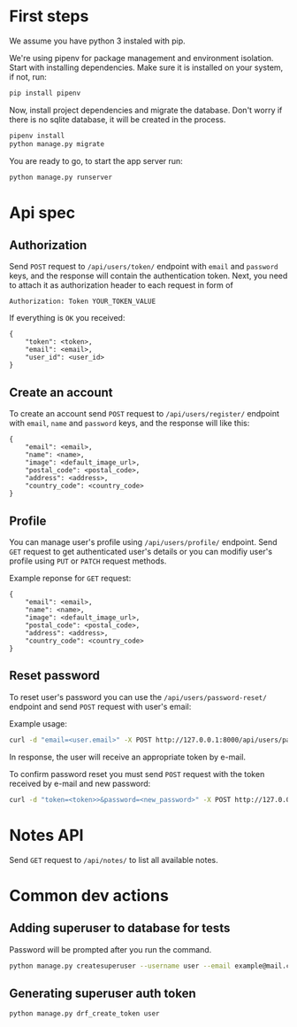 # First steps
We assume you have python 3 instaled with pip.

We're using pipenv for package management and environment isolation. Start with installing dependencies. Make sure it is installed on your system, if not, run:
```sh
pip install pipenv
```

Now, install project dependencies and migrate the database. Don't worry if there is no sqlite database, it will be created in the process.
```sh
pipenv install
python manage.py migrate
```
You are ready to go, to start the app server run:
```sh
python manage.py runserver
```

# Api spec

## Authorization
Send `POST` request to `/api/users/token/` endpoint with `email` and `password` keys, and the response will contain the authentication token. Next, you need to attach it as authorization header to each request in form of
```
Authorization: Token YOUR_TOKEN_VALUE
```
If everything is `OK` you received:
```
{
    "token": <token>,
    "email": <email>,
    "user_id": <user_id>
}
```

## Create an account
To create an account send `POST` request to `/api/users/register/` endpoint with `email`, `name` and `password` keys, and the response will like this:
```
{
    "email": <email>,
    "name": <name>,
    "image": <default_image_url>,
    "postal_code": <postal_code>,
    "address": <address>,
    "country_code": <country_code>
}
```

## Profile
You can manage user's profile using `/api/users/profile/` endpoint.
Send `GET` request to get authenticated user's details or you can modifiy user's profile using `PUT` or `PATCH` request methods.

Example reponse for `GET` request:
```
{
    "email": <email>,
    "name": <name>,
    "image": <default_image_url>,
    "postal_code": <postal_code>,
    "address": <address>,
    "country_code": <country_code>
}
```

## Reset password
To reset user's password you can use the `/api/users/password-reset/` endpoint and send `POST` request with user's email:

Example usage:
```bash
curl -d "email=<user.email>" -X POST http://127.0.0.1:8000/api/users/password-reset/
```

In response, the user will receive an appropriate token by e-mail.

To confirm password reset you must send `POST` request with the token received by e-mail and new password:
```bash
curl -d "token=<token>>&password=<new_password>" -X POST http://127.0.0.1:8000/api/users/password-reset/confirm/
``` 

# Notes API
Send `GET` request to `/api/notes/` to list all available notes. 

# Common dev actions

## Adding superuser to database for tests
Password will be prompted after you run the command.
```sh
python manage.py createsuperuser --username user --email example@mail.com
```

## Generating superuser auth token
```sh
python manage.py drf_create_token user
```

